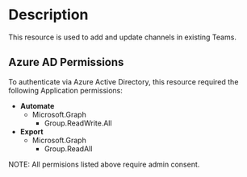# Description

This resource is used to add and update channels in existing Teams.

## Azure AD Permissions

To authenticate via Azure Active Directory, this resource required the following Application permissions:

* **Automate**
  * Microsoft.Graph
    * Group.ReadWrite.All
* **Export**
  * Microsoft.Graph
    * Group.ReadAll

NOTE: All permisions listed above require admin consent.
